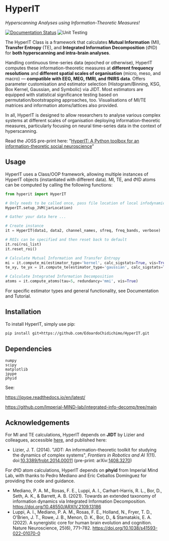 # HyperIT

_Hyperscanning Analyses using Information-Theoretic Measures!_

[![Documentation Status](https://readthedocs.org/projects/hyperit/badge/?version=latest)](https://hyperit.readthedocs.io/en/latest/?badge=latest) ![Unit Testing](https://github.com/EdoardoChidichimo/HyperIT/actions/workflows/unit-tests.yml/badge.svg?random=123456) 


The HyperIT Class is a framework that calculates **Mutual Information** (MI), **Transfer Entropy** (TE), and **Integrated Information Decomposition** ($\Phi\text{ID}$) for **both hyperscanning and intra-brain analyses**. 

Handling continuous time-series data (epoched or otherwise), HyperIT computes these information-theoretic measures at **different frequency resolutions** and **different spatial scales of organisation** (micro, meso, and macro) — **compatible with EEG, MEG, fMRI, and fNIRS data**. Offers parameter customisation and estimator selection (Histogram/Binning, KSG, Box Kernel, Gaussian, and Symbolic) via JIDT. Most estimators are equipped with statistical significance testing based on permutation/bootstrapping approaches, too. Visualisations of MI/TE matrices and information atoms/lattices also provided. 

In all, HyperIT is designed to allow researchers to analyse various complex systems at different scales of organisation deploying information-theoretic measures, particularly focusing on neural time-series data in the context of hyperscanning. 

Read the JOSS pre-print here: "[HyperIT: A Python toolbox for an information-theoretic social neuroscience](https://github.com/EdoardoChidichimo/HyperIT/blob/master/HyperIT/paper/JOSS%20Article%20%E2%80%94%20HyperIT-%20A%20Python%20toolbox%20for%20an%20information-theoretic%20social%20neuroscience.pdf)"

## Usage

HyperIT uses a Class/OOP framework, allowing multiple instances of HyperIT objects (instantiated with different data). MI, TE, and $\Phi\text{ID}$ atoms can be computed by calling the following functions:

```python
from hyperit import HyperIT

# Only needs to be called once, pass file location of local infodynamics.jar
HyperIT.setup_JVM(jarLocation)

# Gather your data here ...

# Create instance
it = HyperIT(data1, data2, channel_names, sfreq, freq_bands, verbose)

# ROIs can be specified and then reset back to default
it.roi(roi_list)
it.reset_roi()

# Calculate Mutual Information and Transfer Entropy
mi = it.compute_mi(estimator_type='kernel', calc_sigstats=True, vis=True)
te_xy, te_yx = it.compute_te(estimator_type='gaussian', calc_sigstats=True, vis=True)

# Calculate Integrated Information Decomposition
atoms = it.compute_atoms(tau=5, redundancy='mmi', vis=True)
```

For specific estimator types and general functionality, see Documentation and Tutorial.


## Installation

To install HyperIT, simply use pip:

```bash
pip install git+https://github.com/EdoardoChidichimo/HyperIT.git
```


## Dependencies
```
numpy
scipy
matplotlib
jpype
phyid
```
See: 

https://jpype.readthedocs.io/en/latest/ 

https://github.com/Imperial-MIND-lab/integrated-info-decomp/tree/main


## Acknowledgements
For MI and TE calculations, HyperIT depends on **JIDT** by Lizier and colleagues, accessible [here](https://github.com/jlizier/jidt), and published here: 

- Lizier, J. T. (2014). "JIDT: An information-theoretic toolkit for studying the dynamics of complex systems", _Frontiers in Robotics and AI 1_(11). doi:[10.3389/frobt.2014.00011](http://dx.doi.org/10.3389/frobt.2014.00011) (pre-print: arXiv:[1408.3270](http://arxiv.org/abs/1408.3270))

For $\Phi\text{ID}$ atom calculations, HyperIT depends on **phyid** from Imperial Mind Lab, with thanks to Pedro Mediano and Eric Ceballos Dominguez for providing the code and guidance.

- Mediano, P. A. M., Rosas, F. E., Luppi, A. I., Carhart-Harris, R. L., Bor, D., Seth, A. K., & Barrett, A. B. (2021). Towards an extended taxonomy of information dynamics via Integrated Information Decomposition. https://doi.org/10.48550/ARXIV.2109.13186
- Luppi, A. I., Mediano, P. A. M., Rosas, F. E., Holland, N., Fryer, T. D., O’Brien, J. T., Rowe, J. B., Menon, D. K., Bor, D., & Stamatakis, E. A. (2022). A synergistic core for human brain evolution and cognition. Nature Neuroscience, 25(6), 771–782. https://doi.org/10.1038/s41593-022-01070-0
